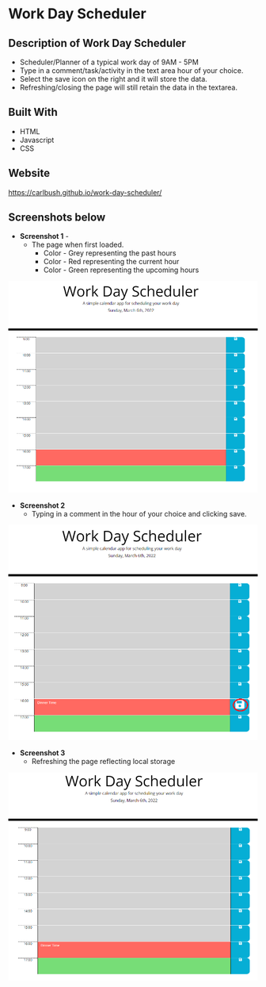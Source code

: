 # Work Day Scheduler

## Description of Work Day Scheduler

* Scheduler/Planner of a typical work day of 9AM - 5PM
* Type in a comment/task/activity in the text area hour of your choice.
* Select the save icon on the right and it will store the data.
* Refreshing/closing the page will still retain the data in the textarea.

## Built With
* HTML
* Javascript
* CSS

## Website
https://carlbush.github.io/work-day-scheduler/

##  Screenshots below
* **Screenshot 1** - 
  * The page when first loaded.
    * Color - Grey representing the past hours
    * Color - Red representing the current hour
    * Color - Green representing the upcoming hours

![ScreenShot](https://github.com/CarlBush/work-day-scheduler/blob/main/assets/screenshots/screenshot1.png)
* **Screenshot 2**
  * Typing in a comment in the hour of your choice and clicking save.

![ScreenShot](https://github.com/CarlBush/work-day-scheduler/blob/main/assets/screenshots/screenshot2.png)
* **Screenshot 3**
  * Refreshing the page reflecting local storage

![ScreenShot](https://github.com/CarlBush/work-day-scheduler/blob/main/assets/screenshots/screenshot3.png)



